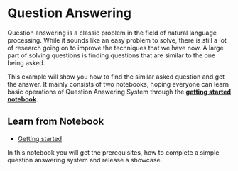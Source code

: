 # Question Answering

Question answering is a classic problem in the field of natural language processing. While it sounds like an easy problem to solve, there is still a lot of research going on to improve the techniques that we have now. A large part of solving questions is finding questions that are similar to the one being asked. 



This example will show you how to find the similar asked question and get the answer. It mainly consists of two notebooks, hoping everyone can learn basic operations of Question Answering System through the [**getting started notebook**](./1_build_question_answering_engine.ipynb).

## Learn from Notebook

- [Getting started](1_build_question_answering_engine.ipynb)

In this notebook you will get the prerequisites, how to complete a simple question answering system and release a showcase.
